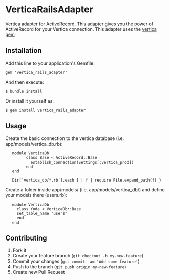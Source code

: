 # VerticaRailsAdapter

Vertica adapter for ActiveRecord. This adapter gives you the power of ActiveRecord for your Vertica connection. This adapter uses the [vertica gem](http://github.com/sprsquish/vertica)


## Installation

Add this line to your application's Gemfile:

    gem 'vertica_rails_adapter'

And then execute:

    $ bundle install

Or install it yourself as:

    $ gem install vertica_rails_adapter

## Usage

Create the basic connection to the vertica database (i.e. app/models/vertica_db.rb):

       module VerticaDb
             class Base < ActiveRecord::Base
               establish_connection(Settings[:vertica_prod])
             end
       end

       Dir['vertica_db/*.rb'].each { | f | require File.expand_path(f) }

Create a folder inside app/models/ (i.e. app/models/vertica_db/) and define your models there (users.rb):

       module VerticaDb
         class Yoda < VerticaDb::Base
	     set_table_name "users"
         end
       end


## Contributing

1. Fork it
2. Create your feature branch (`git checkout -b my-new-feature`)
3. Commit your changes (`git commit -am 'Add some feature'`)
4. Push to the branch (`git push origin my-new-feature`)
5. Create new Pull Request
